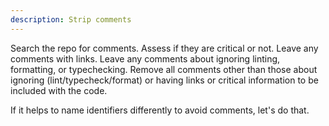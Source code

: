 ```yaml
---
description: Strip comments
---
```


Search the repo for comments. Assess if they are critical or not. Leave any comments with links. Leave any comments about ignoring linting, formatting, or typechecking. Remove all comments other than those about ignoring (lint/typecheck/format) or having links or critical information to be included with the code.

If it helps to name identifiers differently to avoid comments, let's do that.
